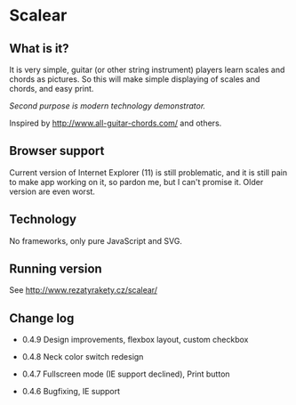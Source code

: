 Scalear
=======

## What is it?
It is very simple, guitar (or other string instrument) players learn scales and chords as pictures. So this will make simple displaying of scales and chords, and easy print.

*Second purpose is modern technology demonstrator.*

Inspired by http://www.all-guitar-chords.com/ and others.

## Browser support
Current version of Internet Explorer (11) is still problematic, and it is still pain to make app working on it, so pardon me, but I can't promise it.
Older version are even worst.

## Technology
No frameworks, only pure JavaScript and SVG.

## Running version

See http://www.rezatyrakety.cz/scalear/

## Change log
* 0.4.9
Design improvements, flexbox layout, custom checkbox
* 0.4.8
Neck color switch redesign

* 0.4.7 
Fullscreen mode (IE support declined), Print button

* 0.4.6
Bugfixing, IE support


